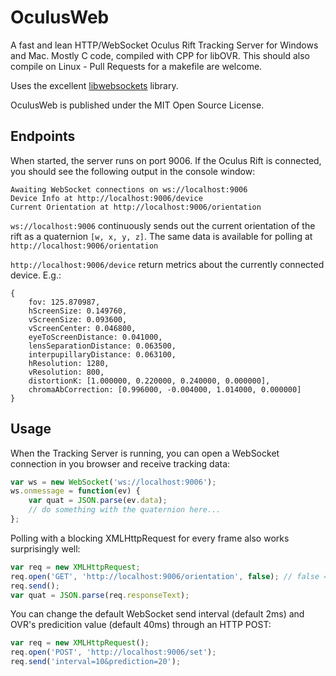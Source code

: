 # OculusWeb

A fast and lean HTTP/WebSocket Oculus Rift Tracking Server for Windows and Mac. Mostly C code, compiled with CPP for libOVR. This should also compile on Linux - Pull Requests for a makefile are welcome.

Uses the excellent [libwebsockets](http://libwebsockets.org/) library.

OculusWeb is published under the MIT Open Source License.


## Endpoints

When started, the server runs on port 9006. If the Oculus Rift is connected, you should see the following output in the console window:

```
Awaiting WebSocket connections on ws://localhost:9006
Device Info at http://localhost:9006/device
Current Orientation at http://localhost:9006/orientation
```

`ws://localhost:9006` continuously sends out the current orientation of the rift as a quaternion `[w, x, y, z]`. The same data is available for polling at `http://localhost:9006/orientation`

`http://localhost:9006/device` return metrics about the currently connected device. E.g.:

```
{
	fov: 125.870987,
	hScreenSize: 0.149760,
	vScreenSize: 0.093600,
	vScreenCenter: 0.046800,
	eyeToScreenDistance: 0.041000,
	lensSeparationDistance: 0.063500,
	interpupillaryDistance: 0.063100,
	hResolution: 1280,
	vResolution: 800,
	distortionK: [1.000000, 0.220000, 0.240000, 0.000000],
	chromaAbCorrection: [0.996000, -0.004000, 1.014000, 0.000000]
}
```

## Usage

When the Tracking Server is running, you can open a WebSocket connection in you browser and receive tracking data:

```javascript
var ws = new WebSocket('ws://localhost:9006');
ws.onmessage = function(ev) {
	var quat = JSON.parse(ev.data);
	// do something with the quaternion here...
};
```

Polling with a blocking XMLHttpRequest for every frame also works surprisingly well:

```javascript
var req = new XMLHttpRequest;
req.open('GET', 'http://localhost:9006/orientation', false); // false = blocking
req.send();
var quat = JSON.parse(req.responseText);
```

You can change the default WebSocket send interval (default 2ms) and OVR's predicition value (default 40ms) through an HTTP POST:

```javascript
var req = new XMLHttpRequest();
req.open('POST', 'http://localhost:9006/set');
req.send('interval=10&prediction=20');
```
